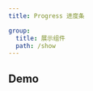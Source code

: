 ```yaml
---
title: Progress 进度条

group:
  title: 展示组件
  path: /show
---
```


## Demo

<code src="./demos/index.tsx"></code>
